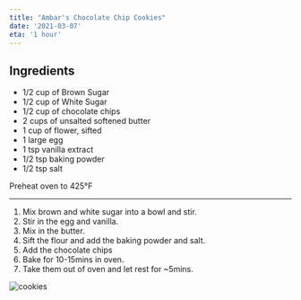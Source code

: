 ```yaml
---
title: "Ambar's Chocolate Chip Cookies"
date: '2021-03-07'
eta: '1 hour'
---
```


## **Ingredients**
- 1/2 cup of Brown Sugar
- 1/2 cup of White Sugar
- 1/2 cup of chocolate chips
- 2 cups of unsalted softened butter
- 1 cup of flower, sifted
- 1 large egg
- 1 tsp vanilla extract
- 1/2 tsp baking powder
- 1/2 tsp salt

Preheat oven to 425°F

---

1. Mix brown and white sugar into a bowl and stir.
2. Stir in the egg and vanilla.
3. Mix in the butter.
4. Sift the flour and add the baking powder and salt.
5. Add the chocolate chips
6. Bake for 10-15mins in oven.
7. Take them out of oven and let rest for ~5mins.

![cookies](/images/ambar's_cookie/cookie.jpg "Cookies")
